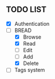 ## TODO LIST 
- [x] Authentication
- [ ] BREAD
    - [x] Browse
    - [x] Read
    - [ ] Edit
    - [ ] Add
    - [x] Delete
- [ ] Tags system
